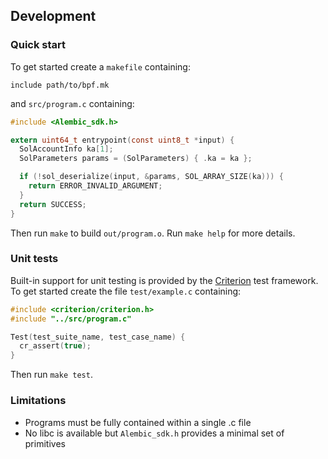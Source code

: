 ## Development

### Quick start
To get started create a `makefile` containing:
```make
include path/to/bpf.mk
```
and `src/program.c` containing:
```c
#include <Alembic_sdk.h>

extern uint64_t entrypoint(const uint8_t *input) {
  SolAccountInfo ka[1];
  SolParameters params = (SolParameters) { .ka = ka };

  if (!sol_deserialize(input, &params, SOL_ARRAY_SIZE(ka))) {
    return ERROR_INVALID_ARGUMENT;
  }
  return SUCCESS;
}
```

Then run `make` to build `out/program.o`.
Run `make help` for more details.

### Unit tests
Built-in support for unit testing is provided by the
[Criterion](https://criterion.readthedocs.io/en/master/index.html) test framework.
To get started create the file `test/example.c` containing:
```c
#include <criterion/criterion.h>
#include "../src/program.c"

Test(test_suite_name, test_case_name) {
  cr_assert(true);
}
```
Then run `make test`.

### Limitations
* Programs must be fully contained within a single .c file
* No libc is available but `Alembic_sdk.h` provides a minimal set of primitives
